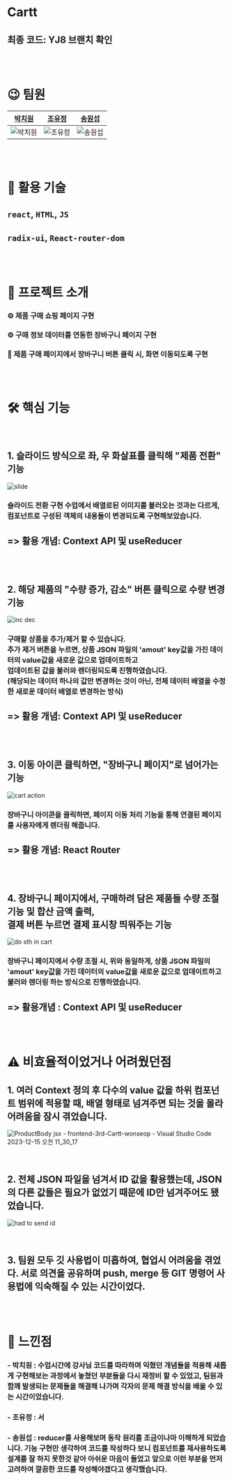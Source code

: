 # Cartt
## 최종 코드: YJ8 브랜치 확인

<br/> <br/>

# 😉 팀원

|               [박치원](https://github.com/chich2)               |              [조유정](https://github.com/hellena345)               |             [송원섭](https://github.com/sws6641)              |
| :-------------------------------------------------------------: | :-------------------------------------------------------------: | :-------------------------------------------------------------: |
| ![박치원](https://avatars.githubusercontent.com/u/59588641?s=400&v=4) | ![조유정](https://avatars.githubusercontent.com/u/151507047?v=4) | ![송원섭](https://avatars.githubusercontent.com/u/43631736?v=4) |

<br/> <br/>

# 🌈 활용 기술

## `react`, `HTML`, `JS`
## `radix-ui`, `React-router-dom`

<br/> <br/>

# 📖 프로젝트 소개
### ⚙️ 제품 구매 쇼핑 페이지 구현 <br/><br/> ⚙️ 구매 정보 데이터를 연동한 장바구니 페이지 구현 <br/><br/> 🔗 제품 구매 페이지에서 장바구니 버튼 클릭 시, 화면 이동되도록 구현

<br/> <br/>

# 🛠 핵심 기능

<br/>

## 1. 슬라이드 방식으로 좌, 우 화살표를 클릭해 "제품 전환" 기능
![slide](https://github.com/woorifisa-service-dev-2nd/frontend-3rd-Cartt/assets/59588641/4b2f4f80-9cfb-4bd3-b685-340be5312a01)

### 슬라이드 전환 구현 수업에서 배열로된 이미지를 불러오는 것과는 다르게, 컴포넌트로 구성된 객체의 내용들이 변경되도록 구현해보았습니다.
## => 활용 개념: Context API 및 useReducer


<br/><br/>

## 2. 해당 제품의 "수량 증가, 감소" 버튼 클릭으로 수량 변경 기능
![inc dec](https://github.com/woorifisa-service-dev-2nd/frontend-2nd-feeling/assets/59588641/448af1e6-83ba-48d9-80b4-bfb041d89da7)

### 구매할 상품을 추가/제거 할 수 있습니다. <br/> 추가 제거 버튼을 누르면, 상품 JSON 파일의 'amout' key값을 가진 데이터의 value값을 새로운 값으로 업데이트하고 <br/> 업데이트된 값을 불러와 렌더링되도록 진행하였습니다. <br/> (해당되는 데이터 하나의 값만 변경하는 것이 아닌, 전체 데이터 배열을 수정한 새로운 데이터 배열로 변경하는 방식)
## => 활용 개념: Context API 및 useReducer

<br/><br/>

## 3. 이동 아이콘 클릭하면, "장바구니 페이지"로 넘어가는 기능
![cart action](https://github.com/woorifisa-service-dev-2nd/frontend-2nd-feeling/assets/59588641/715760d5-6b78-47b8-b03d-cd1eadf4518f)

### 장바구니 아이콘을 클릭하면, 페이지 이동 처리 기능을 통해 연결된 페이지를 사용자에게 렌더링 해줍니다.
## => 활용 개념: React Router

<br/><br/>

## 4. 장바구니 페이지에서, 구매하려 담은 제품들 수량 조절 기능 및 합산 금액 출력, <br/>결제 버튼 누르면 결제 표시창 띄워주는 기능
![do sth in cart](https://github.com/woorifisa-service-dev-2nd/frontend-3rd-Cartt/assets/59588641/27f78555-46be-4989-bb98-27677b5378c9)

### 장바구니 페이지에서 수량 조절 시, 위와 동일하게, 상품 JSON 파일의 'amout' key값을 가진 데이터의 value값을 새로운 값으로 업데이트하고 불러와 렌더링 하는 방식으로 진행하였습니다.
## => 활용개념 : Context API 및 useReducer

<br/><br/>

# ⚠️ 비효율적이었거나 어려웠던점
## 1. 여러 Context 정의 후 다수의 value 값을 하위 컴포넌트 범위에 적용할 때, 배열 형태로 넘겨주면 되는 것을 몰라 어려움을 잠시 겪었습니다.
![ProductBody jsx - frontend-3rd-Cartt-wonseop - Visual Studio Code 2023-12-15 오전 11_30_17](https://github.com/woorifisa-service-dev-2nd/frontend-3rd-Cartt/assets/59588641/7b2f7327-f859-4b2f-a421-5374ed0977b0)

<br/>

## 2. 전체 JSON 파일을 넘겨서 ID 값을 활용했는데, JSON의 다른 값들은 필요가 없었기 때문에 ID만 넘겨주어도 됐었습니다.
![had to send id](https://github.com/woorifisa-service-dev-2nd/frontend-3rd-Cartt/assets/59588641/6b343a7c-3591-4361-bd81-b004115897bf)

<br/>

## 3. 팀원 모두 깃 사용법이 미흡하여, 협업시 어려움을 겪었다. 서로 의견을 공유하며 push, merge 등 GIT 명령어 사용법에 익숙해질 수 있는 시간이었다.

<br/> <br/>

# 🧗 느낀점

### - 박치원 : 수업시간에 강사님 코드를 따라하며 익혔던 개념들을 적용해 새롭게 구현해보는 과정에서 놓쳤던 부분들을 다시 재정비 할 수 있었고, 팀원과 함께 발생되는 문제들을 해결해 나가며 각자의 문제 해결 방식을 배울 수 있는 시간이었습니다. 
### - 조유정 : 서
### - 송원섭 : reducer를 사용해보며 동작 원리를 조금이나마 이해하게 되었습니다. 기능 구현만 생각하여 코드를 작성하다 보니 컴포넌트를 재사용하도록 설계를 잘 하지 못한것 같아 아쉬운 마음이 들었고 앞으로 이런 부분을 먼저 고려하여 깔끔한 코드를 작성해야겠다고 생각했습니다.



